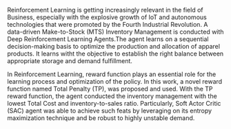 Reinforcement Learning is getting increasingly relevant in the field of Business, especially 
with the explosive growth of IoT and autonomous technologies that were promoted by the Fourth
Industrial Revolution. A data-driven Make-to-Stock (MTS) Inventory Management is conducted with
Deep Reinforcement Learning Agents.The agent learns on a sequential decision-making basis to optimize
the production and allocation of apparel products. It learns witht the objective to establish the
right balance between appropriate storage and demand fulfillment. 


In Reinforcement Learning, reward function plays an essential role for the learning process and optimization
of the policy. In this work, a novel reward function named Total Penalty (TP), was proposed and used. 
With the TP reward function, the agent conducted the inventory management with the lowest Total Cost 
and inventory-to-sales ratio. Particularly, Soft Actor Critic (SAC) agent was able to achieve such feats 
by leveraging on its entropy maximization technique and be robust to highly unstable demand. 
